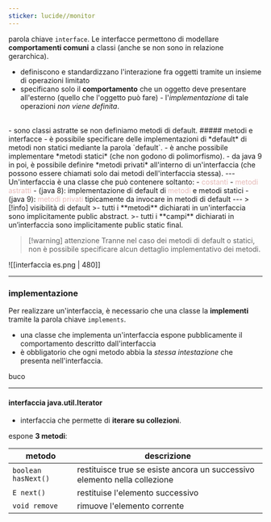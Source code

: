```yaml
---
sticker: lucide//monitor
---
```

parola chiave `interface`.
Le interfacce permettono di modellare **comportamenti comuni** a classi (anche se non sono in relazione gerarchica).

- definiscono e standardizzano l'interazione fra oggetti tramite un insieme di operazioni limitato
- specificano solo il **comportamento** che un oggetto deve presentare all'esterno (quello che l'oggetto può fare) - l'*implementazione* di tale operazioni *non viene definita*.
<br/>
- sono classi astratte se non definiamo metodi di default.
##### metodi e interfacce
- è possibile specificare delle implementazioni di *default* di metodi non statici mediante la parola `default`.
- è anche possibile implementare *metodi statici* (che non godono di polimorfismo).
- da java 9 in poi, è possibile definire *metodi privati* all'interno di un'interfaccia (che possono essere chiamati solo dai metodi dell'interfaccia stessa).
---
Un'interfaccia è una classe che può contenere soltanto:
- <font color="#e5b9b7">costanti</font>
- <font color="#e5b9b7">metodi astratti</font>
- (java 8): implementazione di default di <font color="#e5b9b7">metodi </font>e metodi statici
- (java 9): <font color="#e5b9b7">metodi privati </font>tipicamente da invocare in metodi di default
--- 
>[!info] visibilità di default
>- tutti i **metodi** dichiarati in un'interfaccia sono implicitamente public abstract.
>- tutti i **campi** dichiarati in un’interfaccia sono implicitamente public static final.

>[!warning] attenzione
>Tranne nel caso dei metodi di default o statici, non è possibile specificare alcun dettaglio implementativo dei metodi.

![[interfaccia es.png | 480]]

--- 
### implementazione
Per realizzare un'interfaccia, è necessario che una classe la **implementi** tramite la parola chiave `implements`.
- una classe che implementa un'interfaccia espone pubblicamente il comportamento descritto dall'interfaccia
- è obbligatorio che ogni metodo abbia la *stessa intestazione* che presenta nell'interfaccia.

buco

---
#### interfaccia java.util.Iterator
- interfaccia che permette di **iterare su collezioni**.
 
espone **3 metodi**:	

| metodo              | descrizione                                                               |
| ------------------- | ------------------------------------------------------------------------- |
| `boolean hasNext()` | restituisce true se esiste ancora un successivo elemento nella collezione |
| `E next()`          | restituise l'elemento successivo                                          |
| `void remove`       | rimuove l'elemento corrente                                               |

